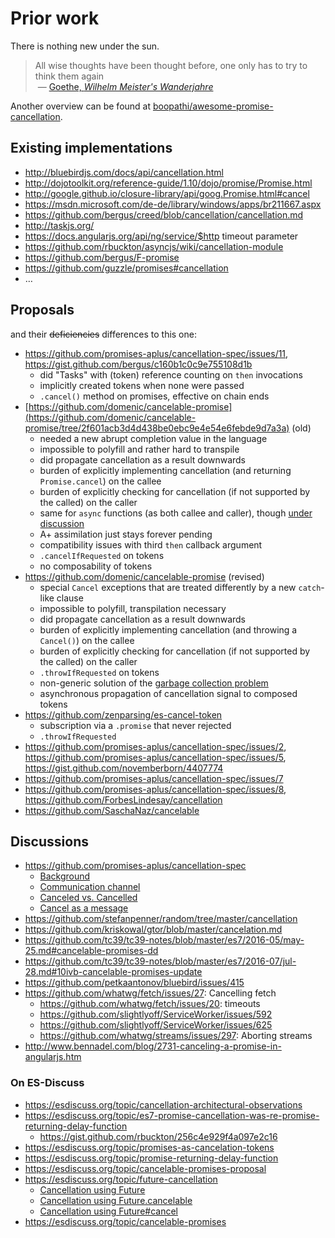 # Prior work

There is nothing new under the sun.

> All wise thoughts have been thought before,
> one only has to try to think them again  
> &nbsp;— [Goethe, *Wilhelm Meister's Wanderjahre*](https://en.wikiquote.org/wiki/Johann_Wolfgang_von_Goethe#Wilhelm_Meister.27s_Wanderjahre_.28Journeyman_Years.29_.281821.E2.80.931829.29)

Another overview can be found at [boopathi/awesome-promise-cancellation](//github.com/boopathi/awesome-promise-cancellation).

## Existing implementations
* http://bluebirdjs.com/docs/api/cancellation.html
* http://dojotoolkit.org/reference-guide/1.10/dojo/promise/Promise.html
* http://google.github.io/closure-library/api/goog.Promise.html#cancel
* https://msdn.microsoft.com/de-de/library/windows/apps/br211667.aspx
* https://github.com/bergus/creed/blob/cancellation/cancellation.md
* http://taskjs.org/
* https://docs.angularjs.org/api/ng/service/$http timeout parameter
* https://github.com/rbuckton/asyncjs/wiki/cancellation-module
* https://github.com/bergus/F-promise
* https://github.com/guzzle/promises#cancellation
* …

## Proposals

and their <s>deficiencies</s> differences to this one:

* https://github.com/promises-aplus/cancellation-spec/issues/11, https://gist.github.com/bergus/c160b1c0c9e755108d1b
  - did "Tasks" with (token) reference counting on `then` invocations
  - implicitly created tokens when none were passed
  - `.cancel()` method on promises, effective on chain ends
* [https://github.com/domenic/cancelable-promise](https://github.com/domenic/cancelable-promise/tree/2f601acb3d4d438be0ebc9e4e54e6febde9d7a3a) (old)
  - needed a new abrupt completion value in the language
  - impossible to polyfill and rather hard to transpile
  - did propagate cancellation as a result downwards
  - burden of explicitly implementing cancellation (and returning `Promise.cancel`) on the callee
  - burden of explicitly checking for cancellation (if not supported by the called) on the caller
  - same for `async` functions (as both callee and caller), though [under discussion](https://github.com/domenic/cancelable-promise/issues/23)
  - A+ assimilation just stays forever pending
  - compatibility issues with third `then` callback argument
  - `.cancelIfRequested` on tokens
  - no composability of tokens
* https://github.com/domenic/cancelable-promise (revised)
  - special `Cancel` exceptions that are treated differently by a new `catch`-like clause
  - impossible to polyfill, transpilation necessary
  - did propagate cancellation as a result downwards
  - burden of explicitly implementing cancellation (and throwing a `Cancel()`) on the callee
  - burden of explicitly checking for cancellation (if not supported by the called) on the caller
  - `.throwIfRequested` on tokens
  - non-generic solution of the [garbage collection problem](https://github.com/tc39/proposal-cancelable-promises/issues/52)
  - asynchronous propagation of cancellation signal to composed tokens
* https://github.com/zenparsing/es-cancel-token
  - subscription via a `.promise` that never rejected
  - `.throwIfRequested`
* https://github.com/promises-aplus/cancellation-spec/issues/2, https://github.com/promises-aplus/cancellation-spec/issues/5, https://gist.github.com/novemberborn/4407774
* https://github.com/promises-aplus/cancellation-spec/issues/7
* https://github.com/promises-aplus/cancellation-spec/issues/8, https://github.com/ForbesLindesay/cancellation
* https://github.com/SaschaNaz/cancelable

## Discussions
* https://github.com/promises-aplus/cancellation-spec
  - [Background](https://github.com/promises-aplus/cancellation-spec/issues/1)
  - [Communication channel](https://github.com/promises-aplus/cancellation-spec/issues/3)
  - [Canceled vs. Cancelled](https://github.com/promises-aplus/cancellation-spec/issues/4)
  - [Cancel as a message](https://github.com/promises-aplus/cancellation-spec/issues/15)
* https://github.com/stefanpenner/random/tree/master/cancellation
* https://github.com/kriskowal/gtor/blob/master/cancelation.md
* https://github.com/tc39/tc39-notes/blob/master/es7/2016-05/may-25.md#cancelable-promises-dd
* https://github.com/tc39/tc39-notes/blob/master/es7/2016-07/jul-28.md#10ivb-cancelable-promises-update
* https://github.com/petkaantonov/bluebird/issues/415
* https://github.com/whatwg/fetch/issues/27: Cancelling fetch
  - https://github.com/whatwg/fetch/issues/20: timeouts
  - https://github.com/slightlyoff/ServiceWorker/issues/592
  - https://github.com/slightlyoff/ServiceWorker/issues/625
  - https://github.com/whatwg/streams/issues/297: Aborting streams
* http://www.bennadel.com/blog/2731-canceling-a-promise-in-angularjs.htm

### On ES-Discuss
* https://esdiscuss.org/topic/cancellation-architectural-observations
* https://esdiscuss.org/topic/es7-promise-cancellation-was-re-promise-returning-delay-function
  - https://gist.github.com/rbuckton/256c4e929f4a097e2c16
* https://esdiscuss.org/topic/promises-as-cancelation-tokens
* https://esdiscuss.org/topic/promise-returning-delay-function
* https://esdiscuss.org/topic/cancelable-promises-proposal
* https://esdiscuss.org/topic/future-cancellation
  - [Cancellation using Future](https://gist.github.com/rbuckton/5486149)
  - [Cancellation using Future.cancelable](https://gist.github.com/rbuckton/5484591)
  - [Cancellation using Future#cancel](https://gist.github.com/rbuckton/5484478)
* https://esdiscuss.org/topic/cancelable-promises
